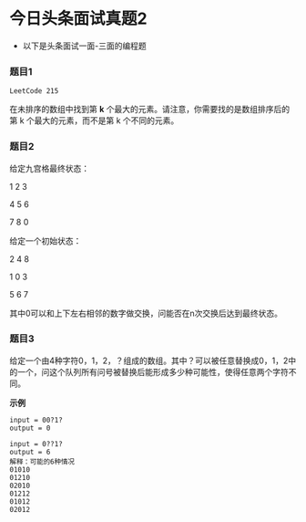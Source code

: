 # 今日头条面试真题2

- 以下是头条面试一面-三面的编程题



### 题目1

`LeetCode 215`

在未排序的数组中找到第 **k** 个最大的元素。请注意，你需要找的是数组排序后的第 k 个最大的元素，而不是第 k 个不同的元素。



### 题目2

给定九宫格最终状态：

1 2 3

4 5 6

7 8 0

给定一个初始状态：

2 4 8

1 0 3

5 6 7

其中0可以和上下左右相邻的数字做交换，问能否在n次交换后达到最终状态。



### 题目3

给定一个由4种字符0，1，2，？组成的数组。其中？可以被任意替换成0，1，2中的一个，问这个队列所有问号被替换后能形成多少种可能性，使得任意两个字符不同。

**示例**

```
input = 00?1?
output = 0

input = 0??1?
output = 6
解释：可能的6种情况
01010
01210
02010
01212
01012
02012
```

